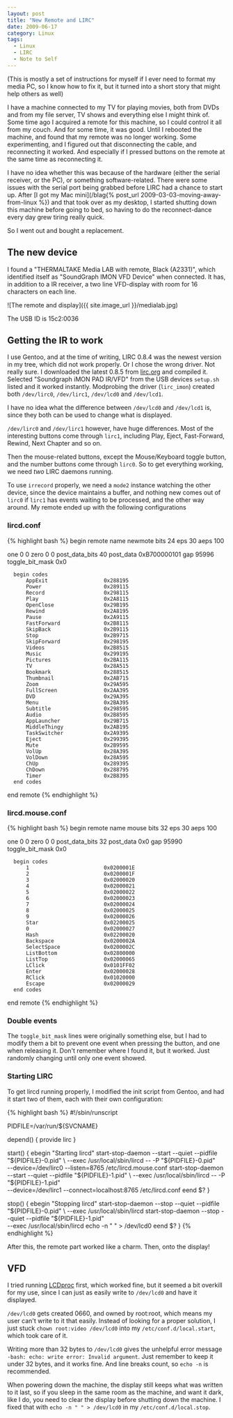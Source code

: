 ```yaml
---
layout: post
title: "New Remote and LIRC"
date: 2009-06-17
category: Linux
tags:
  - Linux
  - LIRC
  - Note to Self
---
```


(This is mostly a set of instructions for myself if I ever need to format my media PC, so I know how to fix it, but it turned into a short story that might help others as well)

I have a machine connected to my TV for playing movies, both from DVDs and from my file server, TV shows and everything else I might think of. Some time ago I acquired a remote for this machine, so I could control it all from my couch. And for some time, it was good. Until I rebooted the machine, and found that my remote was no longer working. Some experimenting, and I figured out that disconnecting the cable, and reconnecting it worked. And especially if I pressed buttons on the remote at the same time as reconnecting it.

I have no idea whether this was because of the hardware (either the serial receiver, or the PC), or something software-related. There were some issues with the serial port being grabbed before LIRC had a chance to start up. After [I got my Mac mini](/blag{% post_url 2009-03-03-moving-away-from-linux %}) and that took over as my desktop, I started shutting down this machine before going to bed, so having to do the reconnect-dance every day grew tiring really quick.

So I went out and bought a replacement.

## The new device

I found a "THERMALTAKE Media LAB with remote, Black (A2331)", which identified itself as "SoundGraph IMON VFD Device" when connected.
It has, in addition to a IR receiver, a two line VFD-display with room for 16 characters on each line.

![The remote and display]({{ site.image_url }}/medialab.jpg)

The USB ID is 15c2:0036

## Getting the IR to work
I use Gentoo, and at the time of writing, LIRC 0.8.4 was the newest version in my tree, which did not work properly. Or I chose the wrong driver. Not really sure. I downloaded the latest 0.8.5 from [lirc.org](http://www.lirc.org) and compiled it. Selected "Soundgraph iMON PAD IR/VFD" from the USB devices `setup.sh` listed and it worked instantly. Modprobing the driver (`lirc_imon`) created both `/dev/lirc0`, `/dev/lirc1`, `/dev/lcd0` and `/dev/lcd1`.

I have no idea what the difference between `/dev/lcd0` and `/dev/lcd1` is, since they both can be used to change what is displayed.

`/dev/lirc0` and `/dev/lirc1` however, have huge differences. Most of the interesting buttons come through `lirc1`, including Play, Eject, Fast-Forward, Rewind, Next Chapter and so on.

Then the mouse-related buttons, except the Mouse/Keyboard toggle button, and the number buttons come through `lirc0`. So to get everything working, we need *two* LIRC daemons running.

To use `irrecord` properly, we need a `mode2` instance watching the other device, since the device maintains a buffer, and nothing new comes out of `lirc0` if `lirc1` has events waiting to be processed, and the other way around. My remote ended up with the following configurations

### lircd.conf

{% highlight bash %}
begin remote
  name  newmote
  bits           24
  eps            30
  aeps          100

  one             0     0
  zero            0     0
  post_data_bits 40
  post_data      0xB700000101
  gap            95996
  toggle_bit_mask 0x0

      begin codes
          AppExit                  0x288195
          Power                    0x289115
          Record                   0x298115
          Play                     0x2A8115
          OpenClose                0x29B195
          Rewind                   0x2A8195
          Pause                    0x2A9115
          FastForward              0x2B8115
          SkipBack                 0x2B9115
          Stop                     0x2B9715
          SkipForward              0x298195
          Videos                   0x2B8515
          Music                    0x299195
          Pictures                 0x2BA115
          TV                       0x28A515
          Bookmark                 0x288515
          Thumbnail                0x2AB715
          Zoom                     0x29A595
          FullScreen               0x2AA395
          DVD                      0x29A395
          Menu                     0x2BA395
          Subtitle                 0x298595
          Audio                    0x2B8595
          AppLauncher              0x29B715
          MiddleThingy             0x2AB195
          TaskSwitcher             0x2A9395
          Eject                    0x299395
          Mute                     0x2B9595
          VolUp                    0x28A395
          VolDown                  0x28A595
          ChUp                     0x289395
          ChDown                   0x288795
          Timer                    0x2B8395
      end codes
end remote
{% endhighlight %}

### lircd.mouse.conf

{% highlight bash %}
begin remote
  name  mouse
  bits           32
  eps            30
  aeps          100

  one             0     0
  zero            0     0
  post_data_bits  32
  post_data      0x0
  gap          95990
  toggle_bit_mask 0x0

      begin codes
          1                        0x0200001E
          2                        0x0200001F
          3                        0x02000020
          4                        0x02000021
          5                        0x02000022
          6                        0x02000023
          7                        0x02000024
          8                        0x02000025
          9                        0x02000026
          Star                     0x02200025
          0                        0x02000027
          Hash                     0x02200020
          Backspace                0x0200002A
          SelectSpace              0x0200002C
          ListBottom               0x02800000
          ListTop                  0x02000065
          LClick                   0x0101FF02
          Enter                    0x02000028
          RClick                   0x01020000
          Escape                   0x02000029
      end codes
end remote
{% endhighlight %}

### Double events
The `toggle_bit_mask` lines were originally something else, but I had to modify them a bit to prevent one event when pressing the button, and one when releasing it. Don't remember where I found it, but it worked. Just randomly changing until only one event showed.

### Starting LIRC
To get lircd running properly, I modified the init script from Gentoo, and had it start two of them, each with their own configuration:

{% highlight bash %}
#!/sbin/runscript

PIDFILE=/var/run/${SVCNAME}

depend() {
	provide lirc
}

start() {
	ebegin "Starting lircd"
	start-stop-daemon --start --quiet --pidfile "${PIDFILE}-0.pid" \
	  --exec /usr/local/sbin/lircd -- -P "${PIDFILE}-0.pid" \
	  --device=/dev/lirc0 --listen=8765 /etc/lircd.mouse.conf
	start-stop-daemon --start --quiet --pidfile "${PIDFILE}-1.pid" \
	  --exec /usr/local/sbin/lircd -- -P "${PIDFILE}-1.pid" \
	  --device=/dev/lirc1 --connect=localhost:8765 /etc/lircd.conf
	eend $?
}

stop() {
	ebegin "Stopping lircd"
	start-stop-daemon --stop --quiet --pidfile "${PIDFILE}-0.pid" \
	  --exec /usr/local/sbin/lircd
	start-stop-daemon --stop --quiet --pidfile "${PIDFILE}-1.pid" \
	  --exec /usr/local/sbin/lircd
	echo -n " " > /dev/lcd0
	eend $?
}
{% endhighlight %}

After this, the remote part worked like a charm. Then, onto the display!

## VFD

I tried running [LCDproc](http://lcdproc.omnipotent.net/) first, which worked fine, but it seemed a bit overkill for my use, since I can just as easily write to `/dev/lcd0` and have it displayed.

`/dev/lcd0` gets created 0660, and owned by root:root, which means my user can't write to it that easily. Instead of looking for a proper solution, I just stuck `chown root:video /dev/lcd0` into my `/etc/conf.d/local.start`, which took care of it.

Writing more than 32 bytes to `/dev/lcd0` gives the unhelpful error message `-bash: echo: write error: Invalid argument`. Just remember to keep it under 32 bytes, and it works fine. And line breaks count, so `echo -n` is recommended.

When powering down the machine, the display still keeps what was written to it last, so if you sleep in the same room as the machine, and want it dark, like I do, you need to clear the display before shutting down the machine. I fixed that with `echo -n " " > /dev/lcd0` in my `/etc/conf.d/local.stop`.

